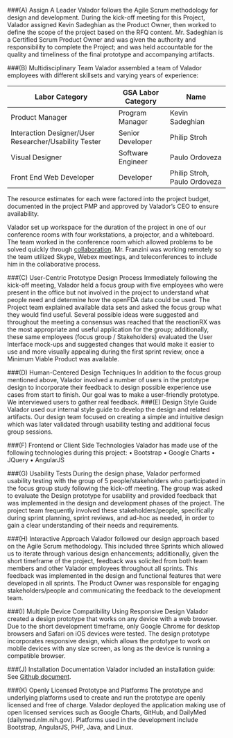 ###(A) Assign A Leader
Valador follows the Agile Scrum methodology for design and development.  During the kick-off meeting for this Project, Valador assigned Kevin Sadeghian as the Product Owner, then worked to define the scope of the project based on the RFQ content.  Mr. Sadeghian is a Certified Scrum Product Owner and was given the authority and responsibility to complete the Project; and was held accountable for the quality and timeliness of the final prototype and accompanying artifacts.

###(B) Multidisciplinary Team
Valador assembled a team of Valador employees with different skillsets and varying years of experience:

|Labor Category|GSA Labor Category|Name|
|---|---|---|
|Product Manager|Program Manager|Kevin Sadeghian|
|Interaction Designer/User Researcher/Usability Tester|Senior Developer|Philip Stroh|
|Visual Designer|Software Engineer|Paulo Ordoveza|
|Front End Web Developer|Developer|Philip Stroh, Paulo Ordoveza|

The resource estimates for each were factored into the project budget, documented in the project PMP and approved by Valador’s CEO to ensure availability.

Valador set up workspace for the duration of the project in one of our conference rooms with four workstations, a projector, and a whiteboard.  The team worked in the conference room which allowed problems to be solved quickly through [collaboration](https://github.com/valadorinc/openfda-pool1/tree/master/docs/Team%20Collaboration). Mr. Franzini was working remotely so the team utilized Skype, Webex meetings, and teleconferences to include him in the collaborative process. 

###(C) User-Centric Prototype Design Process
Immediately following the kick-off meeting, Valador held a focus group with five employees who were present in the office but not involved in the project to understand what people need and determine how the openFDA data could be used.  The Project team explained available data sets and asked the focus group what they would find useful.  Several possible ideas were suggested and throughout the meeting a consensus was reached that the reactionRX was the most appropriate and useful application for the group; additionally, these same employees (focus group / Stakeholders) evaluated the User Interface mock-ups and suggested changes that would make it easier to use and more visually appealing during the first sprint review, once a Minimum Viable Product was available.

###(D) Human-Centered Design Techniques
In addition to the focus group mentioned above, Valador involved a number of users in the prototype design to incorporate their feedback to design possible experience use cases from start to finish.  Our goal was to make a user-friendly prototype.  We interviewed users to gather real feedback. 
###(E) Design Style Guide
Valador used our internal style guide to develop the design and related artifacts. Our design team focused on creating a simple and intuitive design which was later validated through usability testing and additional focus group sessions. 

###(F) Frontend or Client Side Technologies
Valador has made use of the following technologies during this project:
•	Bootstrap
•	Google Charts
•	JQuery
•	AngularJS

###(G) Usability Tests
During the design phase, Valador performed usability testing with the group of 5 people/stakeholders who participated in the focus group study following the kick-off meeting.  The group was asked to evaluate the Design prototype for usability and provided feedback that was implemented in the design and development phases of the project.  The project team frequently involved these stakeholders/people, specifically during sprint planning, sprint reviews, and ad-hoc as needed, in order to gain a clear understanding of their needs and requirements.

###(H) Interactive Approach
Valador followed our design approach based on the Agile Scrum methodology.  This included three Sprints which allowed us to iterate through various design enhancements; additionally, given the short timeframe of the project, feedback was solicited from both team members and other Valador employees throughout all sprints.  This feedback was implemented in the design and functional features that were developed in all sprints.  The Product Owner was responsible for engaging stakeholders/people and communicating the feedback to the development team.

###(I) Multiple Device Compatibility Using Responsive Design
Valador created a design prototype that works on any device with a web browser. Due to the short development timeframe, only Google Chrome for desktop browsers and Safari on iOS devices were tested.    The design prototype incorporates responsive design, which allows the prototype to work on mobile devices with any size screen, as long as the device is running a compatible browser. 

###(J) Installation Documentation
Valador included an installation guide:  See [Github document](https://github.com/valadorinc/openfda-pool1/blob/master/docs/InstallGuide_pool1.txt). 

###(K) Openly Licensed Prototype and Platforms 
The prototype and underlying platforms used to create and run the prototype are openly licensed and free of charge.  Valador deployed the application making use of open licensed services such as Google Charts, GitHub, and DailyMed (dailymed.nlm.nih.gov).  Platforms used in the development include Bootstrap, AngularJS, PHP, Java, and Linux.

